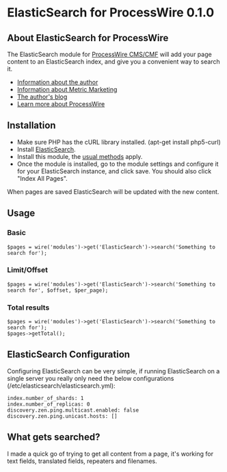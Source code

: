 # ElasticSearch for ProcessWire 0.1.0

## About ElasticSearch for ProcessWire

The ElasticSearch module for [ProcessWire CMS/CMF](http://processwire.com/) will add your page content to an ElasticSearch index, and give you a convenient way to search it.

* [Information about the author](http://metricmarketing.ca/jonathan-dart)
* [Information about Metric Marketing](http://metricmarketing.ca)
* [The author's blog](http://metricmarketing.ca/blog/author/jonathan-dart)
* [Learn more about ProcessWire](http://processwire.com)

## Installation

* Make sure PHP has the cURL library installed. (apt-get install php5-curl)
* Install [ElasticSearch](http://www.elasticsearch.org/overview/elkdownloads/).
* Install this module, the [usual methods](http://modules.processwire.com/install-uninstall/) apply.
* Once the module is installed, go to the module settings and configure it for your ElasticSearch instance, and click save. You should also click "Index All Pages".

When pages are saved ElasticSearch will be updated with the new content.

## Usage

### Basic

    $pages = wire('modules')->get('ElasticSearch')->search('Something to search for'); 

### Limit/Offset 

    $pages = wire('modules')->get('ElasticSearch')->search('Something to search for', $offset, $per_page); 

### Total results

	$pages = wire('modules')->get('ElasticSearch')->search('Something to search for'); 
	$pages->getTotal();

## ElasticSearch Configuration

Configuring ElasticSearch can be very simple, if running ElasticSearch on a single server you really only need the below configurations (/etc/elasticsearch/elasticsearch.yml):

    index.number_of_shards: 1
    index.number_of_replicas: 0
    discovery.zen.ping.multicast.enabled: false
    discovery.zen.ping.unicast.hosts: []

## What gets searched?

I made a quick go of trying to get all content from a page, it's working for text fields, translated fields, repeaters and filenames.